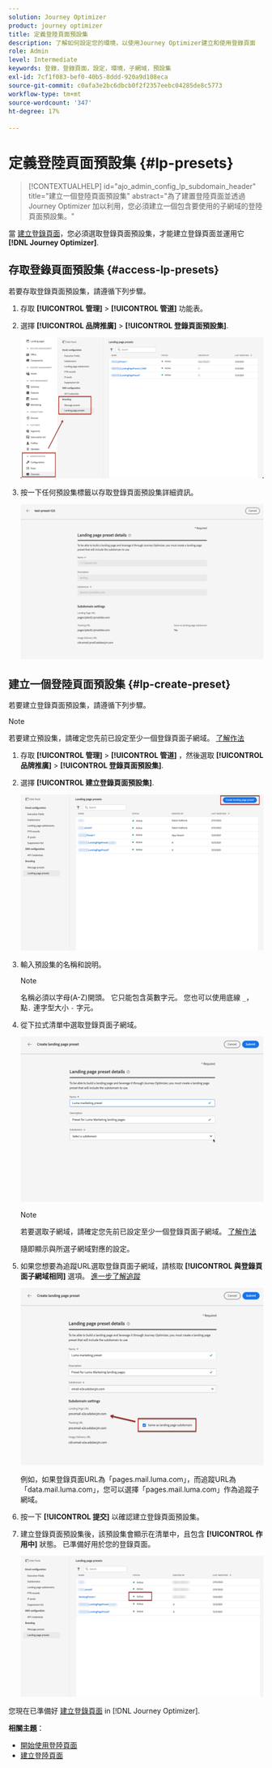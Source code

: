 ```yaml
---
solution: Journey Optimizer
product: journey optimizer
title: 定義登陸頁面預設集
description: 了解如何設定您的環境，以使用Journey Optimizer建立和使用登錄頁面
role: Admin
level: Intermediate
keywords: 登錄，登錄頁面，設定，環境，子網域，預設集
exl-id: 7cf1f083-bef0-40b5-8ddd-920a9d108eca
source-git-commit: c0afa3e2bc6dbcb0f2f2357eebc04285de8c5773
workflow-type: tm+mt
source-wordcount: '347'
ht-degree: 17%

---
```


# 定義登陸頁面預設集 {#lp-presets}

>[!CONTEXTUALHELP]
>id="ajo_admin_config_lp_subdomain_header"
>title="建立一個登陸頁面預設集"
>abstract="為了建置登陸頁面並透過 Journey Optimizer 加以利用，您必須建立一個包含要使用的子網域的登陸頁面預設集。"

當 [建立登錄頁面](../landing-pages/create-lp.md#create-a-lp)，您必須選取登錄頁面預設集，才能建立登錄頁面並運用它 **[!DNL Journey Optimizer]**.

## 存取登錄頁面預設集 {#access-lp-presets}

若要存取登錄頁面預設集，請遵循下列步驟。

1. 存取 **[!UICONTROL 管理]** > **[!UICONTROL 管道]** 功能表。

1. 選擇 **[!UICONTROL 品牌推廣]** > **[!UICONTROL 登錄頁面預設集]**.

   ![](assets/lp_presets-access.png)

1. 按一下任何預設集標籤以存取登錄頁面預設集詳細資訊。

   ![](assets/lp_preset-details.png)

## 建立一個登陸頁面預設集 {#lp-create-preset}

若要建立登錄頁面預設集，請遵循下列步驟。

>[!NOTE]
>
>若要建立預設集，請確定您先前已設定至少一個登錄頁面子網域。 [了解作法](lp-subdomains.md)

1. 存取 **[!UICONTROL 管理]** > **[!UICONTROL 管道]** ，然後選取 **[!UICONTROL 品牌推廣]** > **[!UICONTROL 登錄頁面預設集]**.

1. 選擇 **[!UICONTROL 建立登錄頁面預設集]**.

   ![](assets/lp_create-preset-temp.png)

1. 輸入預設集的名稱和說明。

   >[!NOTE]
   >
   > 名稱必須以字母(A-Z)開頭。 它只能包含英數字元。 您也可以使用底線 `_`，點`.` 連字型大小 `-` 字元。

1. 從下拉式清單中選取登錄頁面子網域。

   ![](assets/lp_preset-subdomain.png)

   >[!NOTE]
   >
   >若要選取子網域，請確定您先前已設定至少一個登錄頁面子網域。 [了解作法](#lp-subdomains)

   隨即顯示與所選子網域對應的設定。

1. 如果您想要為追蹤URL選取登錄頁面子網域，請核取 **[!UICONTROL 與登錄頁面子網域相同]** 選項。 [進一步了解追蹤](../email/message-tracking.md)

   ![](assets/lp_preset-subdomain-settings-same.png)

   例如，如果登錄頁面URL為「pages.mail.luma.com」，而追蹤URL為「data.mail.luma.com」，您可以選擇「pages.mail.luma.com」作為追蹤子網域。

1. 按一下 **[!UICONTROL 提交]** 以確認建立登錄頁面預設集。 <!--You can also save the preset as draft and resume its configuration later on.-->

   <!--![](assets/lp_preset-subdomain-settings-submit.png)-->

1. 建立登錄頁面預設集後，該預設集會顯示在清單中，且包含 **[!UICONTROL 作用中]** 狀態。 已準備好用於您的登錄頁面。

   ![](assets/lp-preset-active-temp.png)

您現在已準備好 [建立登錄頁面](../landing-pages/create-lp.md) in [!DNL Journey Optimizer].
<!--
>[!NOTE]
>
>Learn how to create channel surfaces for push notifications and emails in [this section](channel-surfaces.md).-->

**相關主題**：

* [開始使用登陸頁面](../landing-pages/get-started-lp.md)
* [建立登陸頁面](../landing-pages/create-lp.md#create-a-lp)
